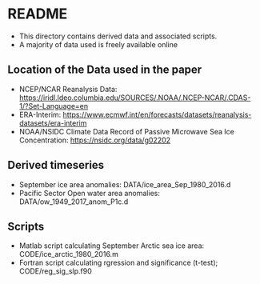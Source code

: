 # README #
* This directory contains derived data and associated scripts.
* A majority of data used is freely available online
## Location of the Data used in the paper
* NCEP/NCAR Reanalysis Data: https://iridl.ldeo.columbia.edu/SOURCES/.NOAA/.NCEP-NCAR/.CDAS-1/?Set-Language=en
* ERA-Interim: https://www.ecmwf.int/en/forecasts/datasets/reanalysis-datasets/era-interim
* NOAA/NSIDC Climate Data Record of Passive Microwave Sea Ice Concentration: https://nsidc.org/data/g02202 
## Derived timeseries
* September ice area anomalies: DATA/ice_area_Sep_1980_2016.d
* Pacific Sector Open water area anomalies: DATA/ow_1949_2017_anom_P1c.d
## Scripts
* Matlab script calculating September Arctic sea ice area: CODE/ice_arctic_1980_2016.m
* Fortran script calculating rgression and significance (t-test); CODE/reg_sig_slp.f90   
